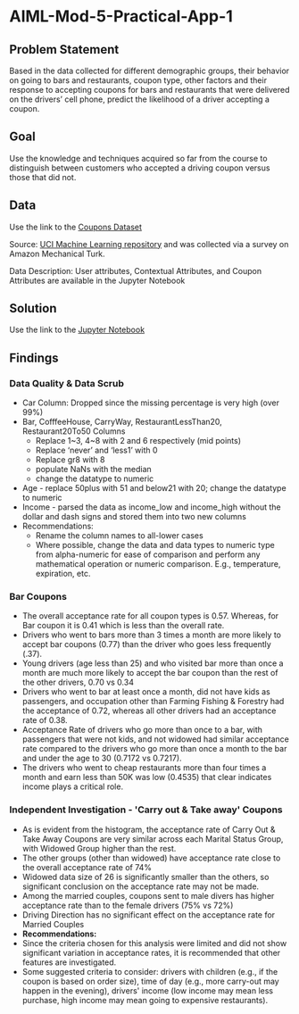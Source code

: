 # AIML-Mod-5-Practical-App-1

## Problem Statement
Based in the data collected for different demographic groups, their behavior on going to bars and restaurants, coupon type, other factors and their response to accepting coupons for bars and restaurants that were delivered on the drivers’ cell phone, predict the likelihood of a driver accepting a coupon.

## Goal
Use the knowledge and techniques acquired so far from the course to distinguish between customers who accepted a driving coupon versus those that did not.

## Data
Use the link to the [Coupons Dataset](https://github.com/deepaksil/AIML-Mod-5-Practical-App-1/tree/main/data)

Source: [UCI Machine Learning repository](https://archive.ics.uci.edu/dataset/603/in+vehicle+coupon+recommendation) and was collected via a survey on Amazon Mechanical Turk. 

Data Description: User attributes, Contextual Attributes, and Coupon Attributes are available in the Jupyter Notebook

## Solution
Use the link to the [Jupyter Notebook](https://github.com/deepaksil/AIML-Mod-5-Practical-App-1/blob/main/AIML_MOD5_PA1.ipynb)

## Findings
  ### Data Quality & Data Scrub
* Car Column: Dropped since the missing percentage is very high (over 99%)
* Bar, CofffeeHouse, CarryWay, RestaurantLessThan20, Restaurant20To50 Columns
  * Replace 1~3, 4~8 with 2 and 6 respectively (mid points)
  * Replace ‘never’ and ‘less1’ with 0
  * Replace gr8 with 8
  * populate NaNs with the median
  * change the datatype to numeric
* Age - replace 50plus with 51 and below21 with 20; change the datatype to numeric
* Income - parsed the data as income_low and income_high without the dollar and dash signs and stored them into two new columns
* Recommendations:
  * Rename the column names to all-lower cases
  * Where possible, change the data and data types to numeric type from alpha-numeric for ease of comparison and perform any mathematical operation or numeric comparison.  E.g., temperature, expiration, etc.

### Bar Coupons
* The overall acceptance rate for all coupon types is 0.57. Whereas, for Bar coupon it is 0.41 which is less than the overall rate.
* Drivers who went to bars more than 3 times a month are more likely to accept bar coupons (0.77) than the driver who goes less frequently (.37).
* Young drivers (age less than 25) and who visited bar more than once a month are much more likely to accept the bar coupon than the rest of the other drivers, 0.70 vs 0.34
* Drivers who went to bar at least once a month, did not have kids as passengers, and occupation other than Farming Fishing & Forestry had the acceptance of 0.72, whereas all other drivers had an acceptance rate of 0.38.
* Acceptance Rate of drivers who go more than once to a bar, with passengers that were not kids, and not widowed had similar acceptance rate compared to the drivers who go more than once a month to the bar and under the age to 30 (0.7172 vs 0.7217).
* The drivers who went to cheap restaurants more than four times a month and earn less than 50K was low (0.4535) that clear indicates income plays a critical role.

### Independent Investigation - 'Carry out & Take away' Coupons
* As is evident from the histogram, the acceptance rate of Carry Out & Take Away Coupons are very similar across each Marital Status Group, with Widowed Group higher than the rest.
* The other groups (other than widowed) have acceptance rate close to the overall acceptance rate of 74%
* Widowed data size of 26 is significantly smaller than the others, so significant conclusion on the acceptance rate may not be made.
* Among the married couples, coupons sent to male divers has higher acceptance rate than to the female drivers (75% vs 72%)
* Driving Direction has no significant effect on the acceptance rate for Married Couples
* **Recommendations:**
* Since the criteria chosen for this analysis were limited and did not show significant variation in acceptance rates, it is recommended that other features are investigated.
* Some suggested criteria to consider:  drivers with children (e.g., if the coupon is based on order size), time of day (e.g., more carry-out may happen in the evening), drivers' income (low income may mean less purchase, high income may mean going to expensive restaurants).
